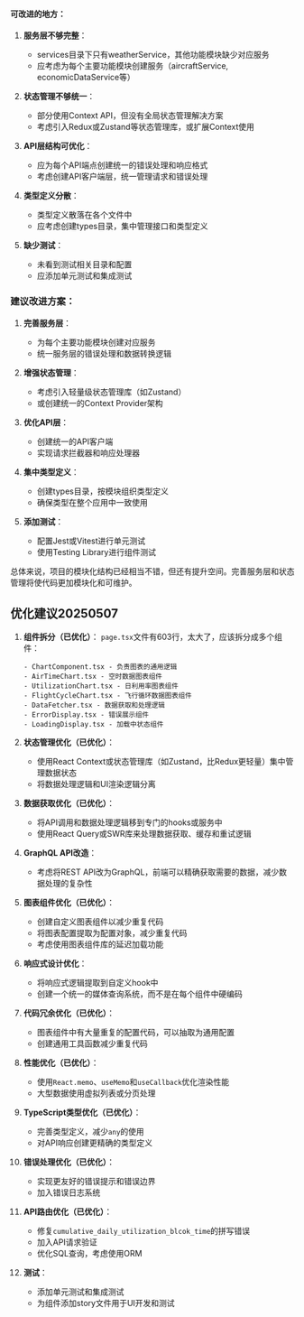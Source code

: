 #### 可改进的地方：

1. **服务层不够完整**：
   - services目录下只有weatherService，其他功能模块缺少对应服务
   - 应考虑为每个主要功能模块创建服务（aircraftService, economicDataService等）

2. **状态管理不够统一**：
   - 部分使用Context API，但没有全局状态管理解决方案
   - 考虑引入Redux或Zustand等状态管理库，或扩展Context使用

3. **API层结构可优化**：
   - 应为每个API端点创建统一的错误处理和响应格式
   - 考虑创建API客户端层，统一管理请求和错误处理

4. **类型定义分散**：
   - 类型定义散落在各个文件中
   - 应考虑创建types目录，集中管理接口和类型定义

5. **缺少测试**：
   - 未看到测试相关目录和配置
   - 应添加单元测试和集成测试

### 建议改进方案：

1. **完善服务层**：
   - 为每个主要功能模块创建对应服务
   - 统一服务层的错误处理和数据转换逻辑

2. **增强状态管理**：
   - 考虑引入轻量级状态管理库（如Zustand）
   - 或创建统一的Context Provider架构

3. **优化API层**：
   - 创建统一的API客户端
   - 实现请求拦截器和响应处理器

4. **集中类型定义**：
   - 创建types目录，按模块组织类型定义
   - 确保类型在整个应用中一致使用

5. **添加测试**：
   - 配置Jest或Vitest进行单元测试
   - 使用Testing Library进行组件测试

总体来说，项目的模块化结构已经相当不错，但还有提升空间。完善服务层和状态管理将使代码更加模块化和可维护。



## 优化建议20250507

1. **组件拆分（已优化）**：
   `page.tsx`文件有603行，太大了，应该拆分成多个组件：

   ```
   - ChartComponent.tsx - 负责图表的通用逻辑
   - AirTimeChart.tsx - 空时数据图表组件
   - UtilizationChart.tsx - 日利用率图表组件
   - FlightCycleChart.tsx - 飞行循环数据图表组件
   - DataFetcher.tsx - 数据获取和处理逻辑
   - ErrorDisplay.tsx - 错误展示组件
   - LoadingDisplay.tsx - 加载中状态组件
   ```

2. **状态管理优化（已优化）**：
   - 使用React Context或状态管理库（如Zustand，比Redux更轻量）集中管理数据状态
   - 将数据处理逻辑和UI渲染逻辑分离

3. **数据获取优化（已优化）**：
   - 将API调用和数据处理逻辑移到专门的hooks或服务中
   - 使用React Query或SWR库来处理数据获取、缓存和重试逻辑

4. **GraphQL API改造**：
   - 考虑将REST API改为GraphQL，前端可以精确获取需要的数据，减少数据处理的复杂性

5. **图表组件优化（已优化）**：
   - 创建自定义图表组件以减少重复代码
   - 将图表配置提取为配置对象，减少重复代码
   - 考虑使用图表组件库的延迟加载功能

6. **响应式设计优化**：
   - 将响应式逻辑提取到自定义hook中
   - 创建一个统一的媒体查询系统，而不是在每个组件中硬编码

7. **代码冗余优化（已优化）**：
   - 图表组件中有大量重复的配置代码，可以抽取为通用配置
   - 创建通用工具函数减少重复代码

8. **性能优化（已优化）**：
   - 使用`React.memo`、`useMemo`和`useCallback`优化渲染性能
   - 大型数据使用虚拟列表或分页处理

9. **TypeScript类型优化（已优化）**：
   - 完善类型定义，减少`any`的使用
   - 对API响应创建更精确的类型定义

10. **错误处理优化（已优化）**：
    - 实现更友好的错误提示和错误边界
    - 加入错误日志系统

11. **API路由优化（已优化）**：
    - 修复`cumulative_daily_utilization_blcok_time`的拼写错误
    - 加入API请求验证
    - 优化SQL查询，考虑使用ORM

12. **测试**：
    - 添加单元测试和集成测试
    - 为组件添加story文件用于UI开发和测试
